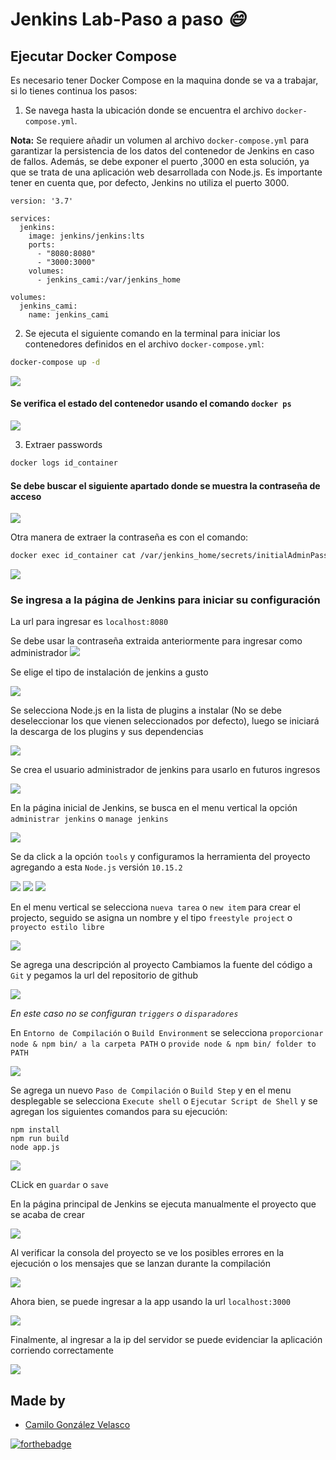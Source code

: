 
# Jenkins Lab-Paso a paso _:smile:_

## Ejecutar Docker Compose

Es necesario tener Docker Compose en la maquina donde se va a trabajar, si lo tienes continua los pasos:

1. Se navega hasta la ubicación donde se encuentra el archivo `docker-compose.yml`.

**Nota:** Se requiere añadir un volumen al archivo `docker-compose.yml` para garantizar la persistencia de los datos del contenedor de Jenkins en caso de fallos. Además, se debe exponer el puerto ,3000 en esta solución, ya que se trata de una aplicación web desarrollada con Node.js. Es importante tener en cuenta que, por defecto, Jenkins no utiliza el puerto  3000.

```
version: '3.7'

services:
  jenkins:
    image: jenkins/jenkins:lts
    ports:
      - "8080:8080"
      - "3000:3000"
    volumes:
      - jenkins_cami:/var/jenkins_home

volumes:
  jenkins_cami:
    name: jenkins_cami
```

2. Se ejecuta el siguiente comando en la terminal para iniciar los contenedores definidos en el archivo `docker-compose.yml`:

```bash
docker-compose up -d
```

<img src="img/compose.png">

#### Se verifica el estado del contenedor usando el comando `docker ps`

<img src="img/dockerPs.png">

3. Extraer passwords

```bash
docker logs id_container
```

#### Se debe buscar el siguiente apartado donde se muestra la contraseña de acceso
<img src="img/password.png">


Otra manera de extraer la contraseña es con el comando:

```bash
docker exec id_container cat /var/jenkins_home/secrets/initialAdminPassword
```
<img src="img/password1.png">

### Se ingresa a la página de Jenkins para iniciar su configuración
 
 La url para ingresar es `localhost:8080`

Se debe usar la contraseña extraida anteriormente para ingresar como administrador
<img src="img/localhost.png">


Se elige el tipo de instalación de jenkins a gusto

<img src="img/wellcome.png">

Se selecciona Node.js en la lista de plugins a instalar (No se debe deseleccionar los que vienen seleccionados por defecto), luego se iniciará la descarga de los plugins y sus dependencias

<img src="img/start.png">


Se crea el usuario administrador de jenkins para usarlo en futuros ingresos

<img src="img/createUser.png">

En la página inicial de Jenkins, se busca en el menu vertical la opción `administrar jenkins` o `manage jenkins`

<img src="img/mainPage.png">

Se da click a la opción `tools` y configuramos la herramienta del proyecto agregando a esta `Node.js` versión `10.15.2`

<img src="img/tools.png">
<img src="img/tools1.png"> 
<img src="img/nodeapp.png">



En el menu vertical se selecciona `nueva tarea` o `new item` para crear el projecto, seguido se asigna un nombre y el tipo `freestyle project` o `proyecto estilo libre`

<img src="img/project.png">


Se agrega una descripción al proyecto
Cambiamos la fuente del código a `Git` y pegamos la url del repositorio de github

<img src="img/github.png">

_En este caso no se configuran `triggers` o `disparadores`_

En `Entorno de Compilación` o `Build Environment` se selecciona `proporcionar node & npm bin/ a la carpeta PATH` o `provide node & npm bin/ folder to PATH`

<img src="img/nodeJs.png">

Se agrega un nuevo `Paso de Compilación` o `Build Step` y en el menu desplegable se selecciona `Execute shell` o `Ejecutar Script de Shell` y se agregan los siguientes comandos para su ejecución:

```
npm install
npm run build
node app.js
```

<img src="img/script.png">

CLick en `guardar` o `save`


En la página principal de Jenkins se ejecuta manualmente el proyecto que se acaba de crear

<img src="img/pipeline.png">

Al verificar la consola del proyecto se ve los posibles errores en la ejecución o los mensajes que se lanzan durante la compilación

<img src="img/out.png">

Ahora bien, se puede ingresar a la app usando la url `localhost:3000`

<img src="img/server3000.png">

Finalmente, al ingresar a la ip del servidor se  puede evidenciar la aplicación corriendo correctamente

<img src="img/hello.png">

## <b> Made by </b>

+ [Camilo González Velasco](https://github.com/camilogonzalez7424 "Camilo G.")


[![forthebadge](https://forthebadge.com/images/badges/built-with-love.svg)](https://forthebadge.com)